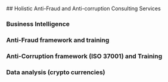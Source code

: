 <br>
<br>
<br>
<br>
## Holistic Anti-Fraud and Anti-corruption Consulting Services


### Business Intelligence

### Anti-Fraud framework and training

### Anti-Corruption framework (ISO 37001) and Training

### Data analysis (crypto currencies)
